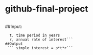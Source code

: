 # github-final-project
```A calculator that calculates simple interest given principal, annual rate of interest and time period in years.
```

##Input:
 ```  p, principal amount
   t, time period in years
   r, annual rate of interest```
##Output
  ``` simple interest = p*t*r```


